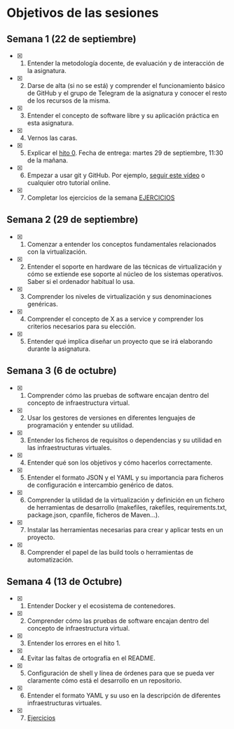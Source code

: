 # Objetivos de las sesiones

## Semana 1 (22 de septiembre)

- [x] 1. Entender la metodología docente, de evaluación y de interacción de la asignatura.
- [x] 2. Darse de alta (si no se está) y comprender el funcionamiento básico de GitHub y el grupo de Telegram de la asignatura y conocer el resto de los recursos de la misma.
- [x] 3. Entender el concepto de software libre y su aplicación práctica en esta asignatura.
- [x] 4. Vernos las caras.
- [x] 5. Explicar el [hito 0](http://jj.github.io/IV/documentos/proyecto/0.Repositorio). Fecha de entrega: martes 29 de septiembre, 11:30 de la mañana.
- [x] 6. Empezar a usar git y GitHub. Por ejemplo, [seguir este vídeo](https://www.youtube.com/watch?v=gmXyJI01qa8) o cualquier otro tutorial online.
- [x] 7. Completar los ejercicios de la semana [EJERCICIOS](https://github.com/alexrodriguezlop/EjerciciosIV2021)

## Semana 2 (29 de septiembre)
- [x] 1. Comenzar a entender los conceptos fundamentales relacionados con la virtualización.
- [x] 2. Entender el soporte en hardware de las técnicas de virtualización y cómo se extiende ese soporte al núcleo de los sistemas operativos. Saber si el ordenador habitual lo usa.
- [x] 3. Comprender los niveles de virtualización y sus denominaciones genéricas.
- [x] 4. Comprender el concepto de X as a service y comprender los criterios necesarios para su elección.
- [x] 5. Entender qué implica diseñar un proyecto que se irá elaborando durante la asignatura.

## Semana 3 (6 de octubre)
- [x] 1. Comprender cómo las pruebas de software encajan dentro del concepto de infraestructura virtual.

- [x] 2. Usar los gestores de versiones en diferentes lenguajes de programación y entender su utilidad.

- [x] 3. Entender los ficheros de requisitos o dependencias y su utilidad en las infraestructuras virtuales.

- [x] 4. Entender qué son los objetivos y cómo hacerlos correctamente.

- [x] 5. Entender el formato JSON y el YAML y su importancia para ficheros de configuración e intercambio genérico de datos.

- [x] 6. Comprender la utilidad de la virtualización y definición en un fichero de herramientas de desarrollo (makefiles, rakefiles, requirements.txt, package.json, cpanfile, ficheros de Maven...).

- [x] 7. Instalar las herramientas necesarias para crear y aplicar tests en un proyecto.

- [x] 8. Comprender el papel de las build tools o herramientas de automatización.

## Semana 4 (13 de Octubre)
- [x] 1. Entender Docker y el ecosistema de contenedores.

- [x] 2. Comprender cómo las pruebas de software encajan dentro del concepto de infraestructura virtual.

- [x] 3. Entender los errores en el hito 1.

- [x] 4. Evitar las faltas de ortografía en el README. 

- [x] 5. Configuración de shell y línea de órdenes para que se pueda ver claramente cómo está el desarrollo en un repositorio.

- [x] 6. Entender el formato YAML y su uso en la descripción de diferentes infraestructuras virtuales.

- [x] 7. [Ejercicios](https://github.com/alexrodriguezlop/EjerciciosIV2021/tree/master/Semana4)